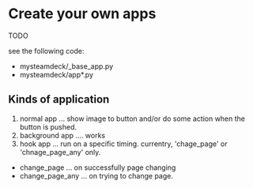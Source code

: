 # Create your own apps

TODO

see the following code:

- mysteamdeck/_base_app.py
- mysteamdeck/app*.py

## Kinds of application

1. normal app ... show image to button and/or do some action when the button is pushed.
2. background app .... works
3. hook app ... run on a specific timing. currentry, 'chage_page' or 'chnage_page_any' only.
  - change_page ... on successfully page changing
  - change_page_any ... on trying to change page.
